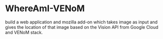 # WhereAmI-VENoM
build a web application and mozilla add-on which takes image as input and gives the location of that image based on the Vision API from Google Cloud and VENoM stack.
